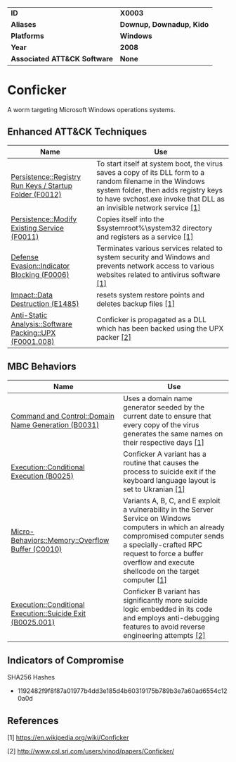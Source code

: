 
<table>
<tr>
<td><b>ID</b></td>
<td><b>X0003</b></td>
</tr>
<tr>
<td><b>Aliases</b></td>
<td><b>Downup, Downadup, Kido</b></td>
</tr>
<tr>
<td><b>Platforms</b></td>
<td><b>Windows</b></td>
</tr>
<tr>
<td><b>Year</b></td>
<td><b>2008</b></td>
</tr>
<tr>
<td><b>Associated ATT&CK Software</b></td>
<td><b>None</b></td>
</tr>
</table>


# Conficker

A worm targeting Microsoft Windows operations systems. 

## Enhanced ATT&CK Techniques

|Name|Use|
|---|---|
|[Persistence::Registry Run Keys / Startup Folder (F0012)](../persistence/registry-run-keys-startup-folder.md)|To start itself at system boot, the virus saves a copy of its DLL form to a random filename in the Windows system folder, then adds registry keys to have svchost.exe invoke that DLL as an invisible network service  [[1]](#1)|
|[Persistence::Modify Existing Service (F0011)](../persistence/modify-existing-service.md)|Copies itself into the $systemroot%\system32 directory and registers as a service  [[1]](#1)|
|[Defense Evasion::Indicator Blocking (F0006)](../defense-evasion/indicator-blocking.md)|Terminates various services related to system security and Windows and prevents network access to various websites related to antivirus software  [[1]](#1)|
|[Impact::Data Destruction (E1485)](../impact/data-destruction.md)|resets system restore points and deletes backup files [[1]](#1)|
|[Anti-Static Analysis::Software Packing::UPX (F0001.008)](../anti-static-analysis/software-packing.md)|Conficker is propagated as a DLL which has been backed using the UPX packer [[2]](#2)|

## MBC Behaviors

|Name|Use|
|---|---|
|[Command and Control::Domain Name Generation (B0031)](../command-and-control/domain-name-generation.md)|Uses a domain name generator seeded by the current date to ensure that every copy of the virus generates the same names on their respective days [[1]](#1)|
|[Execution::Conditional Execution (B0025)](../execution/conditional-execution.md)|Conficker A variant has a routine that causes the process to suicide exit if the keyboard language layout is set to Ukranian  [[1]](#1)|
|[Micro-Behaviors::Memory::Overflow Buffer (C0010)](../micro-behaviors/memory/overflow-buffer.md)|Variants A, B, C, and E exploit a vulnerability in the Server Service on Windows computers in which an already compromised computer sends a specially-crafted RPC request to force a buffer overflow and execute shellcode on the target computer  [[1]](#1)|
|[Execution::Conditional Execution::Suicide Exit (B0025.001)](../execution/conditional-execution.md)|Conficker B variant has significantly more suicide logic embedded in its code and employs anti-debugging features to avoid reverse engineering attempts [[2]](#2)|

## Indicators of Compromise

SHA256 Hashes
- 1192482f9f8f87a01977b4dd3e185d4b60319175b789b3e7a60ad6554c120a0d

## References

<a name="1">[1]</a> https://en.wikipedia.org/wiki/Conficker

<a name="2">[2]</a> http://www.csl.sri.com/users/vinod/papers/Conficker/
